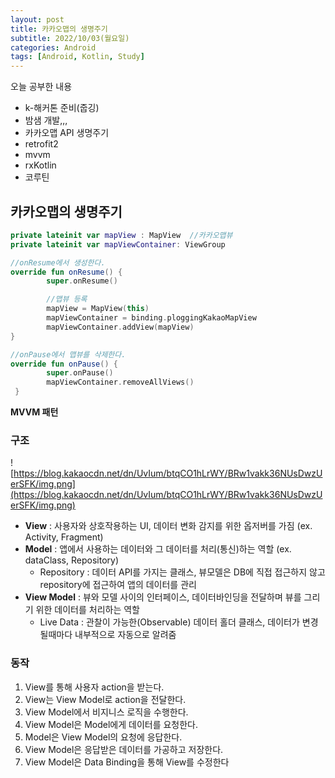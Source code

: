 ```yaml
---
layout: post
title: 카카오맵의 생명주기
subtitle: 2022/10/03(월요일)
categories: Android
tags: [Android, Kotlin, Study]
---
```


오늘 공부한 내용

- k-해커톤 준비(줍깅)
- 밤샘 개발,,,
- 카카오맵 API 생명주기
- retrofit2
- mvvm
- rxKotlin
- 코루틴

## 카카오맵의 생명주기

```kotlin
private lateinit var mapView : MapView  //카카오맵뷰
private lateinit var mapViewContainer: ViewGroup

//onResume에서 생성한다.
override fun onResume() {
		super.onResume()

		//맵뷰 등록
		mapView = MapView(this)
		mapViewContainer = binding.ploggingKakaoMapView
		mapViewContainer.addView(mapView)
}

//onPause에서 맵뷰를 삭제한다.
override fun onPause() {
		super.onPause()
		mapViewContainer.removeAllViews()
 }

```

**MVVM 패턴**

### **구조**

![https://blog.kakaocdn.net/dn/UvIum/btqCO1hLrWY/BRw1vakk36NUsDwzUerSFK/img.png](https://blog.kakaocdn.net/dn/UvIum/btqCO1hLrWY/BRw1vakk36NUsDwzUerSFK/img.png)

- **View** : 사용자와 상호작용하는 UI, 데이터 변화 감지를 위한 옵저버를 가짐 (ex. Activity, Fragment)
- **Model** : 앱에서 사용하는 데이터와 그 데이터를 처리(통신)하는 역할 (ex. dataClass, Repository)
    - Repository : 데이터 API를 가지는 클래스, 뷰모델은 DB에 직접 접근하지 않고 repository에 접근하여 앱의 데이터를 관리
- **View Model** : 뷰와 모델 사이의 인터페이스, 데이터바인딩을 전달하며 뷰를 그리기 위한 데이터를 처리하는 역할
    - Live Data : 관찰이 가능한(Observable) 데이터 홀더 클래스, 데이터가 변경될때마다 내부적으로 자동으로 알려줌

### **동작**

1. View를 통해 사용자 action을 받는다.
2. View는 View Model로 action을 전달한다.
3. View Model에서 비지니스 로직을 수행한다.
4. View Model은 Model에게 데이터를 요청한다.
5. Model은 View Model의 요청에 응답한다.
6. View Model은 응답받은 데이터를 가공하고 저장한다.
7. View Model은 Data Binding을 통해 View를 수정한다